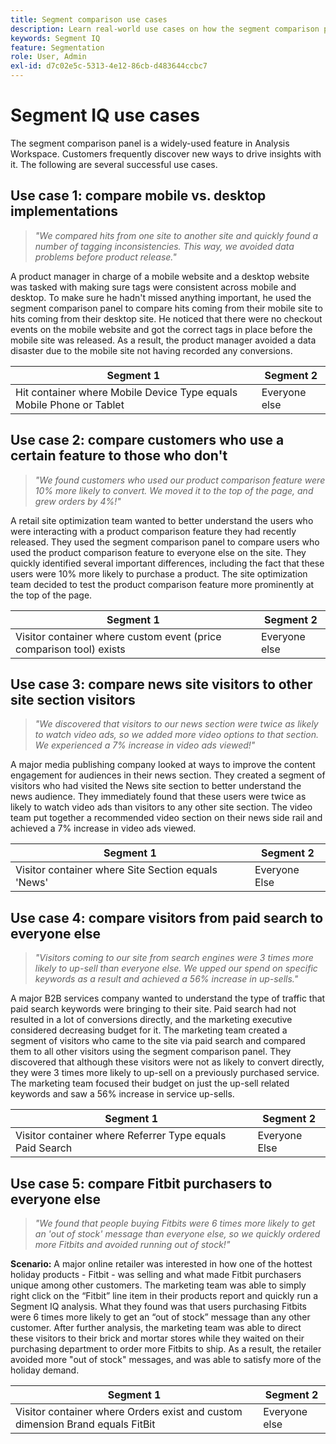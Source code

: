 ```yaml
---
title: Segment comparison use cases
description: Learn real-world use cases on how the segment comparison panel can be used to gain insight into marketing strategy.
keywords: Segment IQ
feature: Segmentation
role: User, Admin
exl-id: d7c02e5c-5313-4e12-86cb-d483644ccbc7
---
```

# Segment IQ use cases

The segment comparison panel is a widely-used feature in Analysis Workspace. Customers frequently discover new ways to drive insights with it. The following are several successful use cases.

## Use case 1: compare mobile vs. desktop implementations

> *"We compared hits from one site to another site and quickly found a number of tagging inconsistencies. This way, we avoided data problems before product release."*

A product manager in charge of a mobile website and a desktop website was tasked with making sure tags were consistent across mobile and desktop. To make sure he hadn't missed anything important, he used the segment comparison panel to compare hits coming from their mobile site to hits coming from their desktop site. He noticed that there were no checkout events on the mobile website and got the correct tags in place before the mobile site was released. As a result, the product manager avoided a data disaster due to the mobile site not having recorded any conversions.

| Segment 1 | Segment 2 |
|--- |--- |
| Hit container where Mobile Device Type equals Mobile Phone or Tablet | Everyone else |

## Use case 2: compare customers who use a certain feature to those who don't

> *"We found customers who used our product comparison feature were 10% more likely to convert. We moved it to the top of the page, and grew orders by 4%!"*

A retail site optimization team wanted to better understand the users who were interacting with a product comparison feature they had recently released. They used the segment comparison panel to compare users who used the product comparison feature to everyone else on the site. They quickly identified several important differences, including the fact that these users were 10% more likely to purchase a product. The site optimization team decided to test the product comparison feature more prominently at the top of the page.

| Segment 1 | Segment 2 |
|--- |--- |
| Visitor container where custom event (price comparison tool) exists | Everyone else |

## Use case 3: compare news site visitors to other site section visitors

> *"We discovered that visitors to our news section were twice as likely to watch video ads, so we added more video options to that section. We experienced a 7% increase in video ads viewed!"*

A major media publishing company looked at ways to improve the content engagement for audiences in their news section. They created a segment of visitors who had visited the News site section to better understand the news audience. They immediately found that these users were twice as likely to watch video ads than visitors to any other site section. The video team put together a recommended video section on their news side rail and achieved a 7% increase in video ads viewed.

| Segment 1 | Segment 2 |
|--- |--- |
| Visitor container where Site Section equals 'News' | Everyone Else |

## Use case 4: compare visitors from paid search to everyone else

> *"Visitors coming to our site from search engines were 3 times more likely to up-sell than everyone else. We upped our spend on specific keywords as a result and achieved a 56% increase in up-sells."*

A major B2B services company wanted to understand the type of traffic that paid search keywords were bringing to their site. Paid search had not resulted in a lot of conversions directly, and the marketing executive considered decreasing budget for it. The marketing team created a segment of visitors who came to the site via paid search and compared them to all other visitors using the segment comparison panel. They discovered that although these visitors were not as likely to convert directly, they were 3 times more likely to up-sell on a previously purchased service. The marketing team focused their budget on just the up-sell related keywords and saw a 56% increase in service up-sells.

| Segment 1 | Segment 2 |
|--- |--- |
| Visitor container where Referrer Type equals Paid Search | Everyone Else |

## Use case 5: compare Fitbit purchasers to everyone else

> *"We found that people buying Fitbits were 6 times more likely to get an 'out of stock' message than everyone else, so we quickly ordered more Fitbits and avoided running out of stock!"*

**Scenario:** A major online retailer was interested in how one of the hottest holiday products - Fitbit - was selling and what made Fitbit purchasers unique among other customers. The marketing team was able to simply right click on the “Fitbit” line item in their products report and quickly run a Segment IQ analysis. What they found was that users purchasing Fitbits were 6 times more likely to get an “out of stock” message than any other customer. After further analysis, the marketing team was able to direct these visitors to their brick and mortar stores while they waited on their purchasing department to order more Fitbits to ship. As a result, the retailer avoided more "out of stock" messages, and was able to satisfy more of the holiday demand.

| Segment 1 | Segment 2 |
|--- |--- |
| Visitor container where Orders exist and custom dimension Brand equals FitBit | Everyone else |
